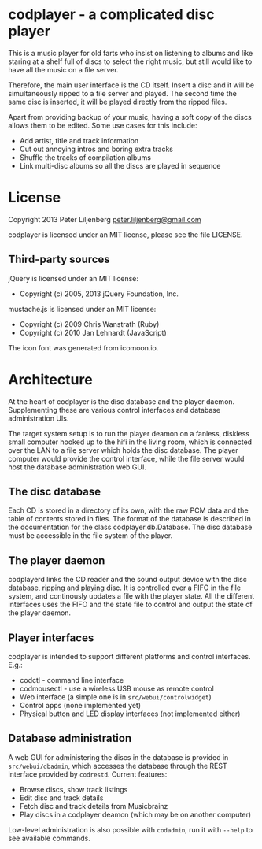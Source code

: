 codplayer - a complicated disc player
=====================================

This is a music player for old farts who insist on listening to albums
and like staring at a shelf full of discs to select the right music,
but still would like to have all the music on a file server.

Therefore, the main user interface is the CD itself.  Insert a disc
and it will be simultaneously ripped to a file server and played.  The
second time the same disc is inserted, it will be played directly from
the ripped files.

Apart from providing backup of your music, having a soft copy of the
discs allows them to be edited.  Some use cases for this include:

* Add artist, title and track information
* Cut out annoying intros and boring extra tracks
* Shuffle the tracks of compilation albums
* Link multi-disc albums so all the discs are played in sequence


License
=======

Copyright 2013 Peter Liljenberg <peter.liljenberg@gmail.com>

codplayer is licensed under an MIT license, please see the file
LICENSE.


Third-party sources
------------------

jQuery is licensed under an MIT license:
* Copyright (c) 2005, 2013 jQuery Foundation, Inc.

mustache.js is licensed under an MIT license:
* Copyright (c) 2009 Chris Wanstrath (Ruby)
* Copyright (c) 2010 Jan Lehnardt (JavaScript)

The icon font was generated from icomoon.io.


Architecture
============

At the heart of codplayer is the disc database and the player daemon.
Supplementing these are various control interfaces and database
administration UIs.

The target system setup is to run the player deamon on a fanless,
diskless small computer hooked up to the hifi in the living room,
which is connected over the LAN to a file server which holds the disc
database.  The player computer would provide the control interface,
while the file server would host the database administration web GUI.


The disc database
-----------------

Each CD is stored in a directory of its own, with the raw PCM data and
the table of contents stored in files.  The format of the database is
described in the documentation for the class codplayer.db.Database.
The disc database must be accessible in the file system of the player.


The player daemon
-----------------

codplayerd links the CD reader and the sound output device with the
disc database, ripping and playing disc.  It is controlled over a FIFO
in the file system, and continously updates a file with the player
state.  All the different interfaces uses the FIFO and the state file
to control and output the state of the player daemon.


Player interfaces
-----------------

codplayer is intended to support different platforms and control
interfaces.  E.g.:

* codctl - command line interface
* codmousectl - use a wireless USB mouse as remote control
* Web interface (a simple one is in `src/webui/controlwidget`)
* Control apps (none implemented yet)
* Physical button and LED display interfaces (not implemented either)


Database administration
-----------------------

A web GUI for administering the discs in the database is provided in
`src/webui/dbadmin`, which accesses the database through the REST
interface provided by `codrestd`.  Current features:

* Browse discs, show track listings
* Edit disc and track details
* Fetch disc and track details from Musicbrainz
* Play discs in a codplayer deamon (which may be on another computer)

Low-level administration is also possible with `codadmin`, run it with
`--help` to see available commands.

